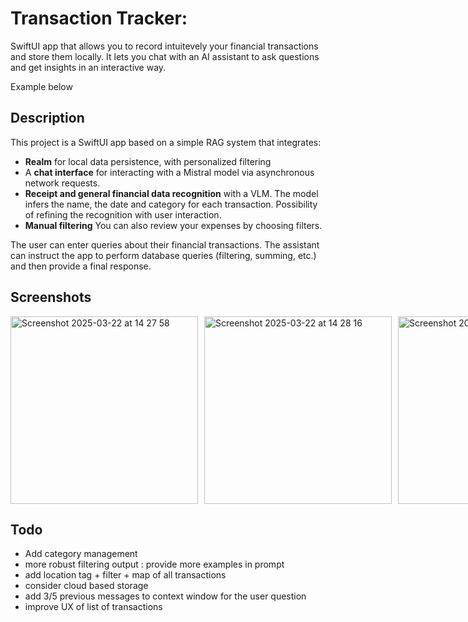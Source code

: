 # Transaction Tracker: 
SwiftUI app that allows you to record intuitevely your financial transactions and store them locally. 
It lets you chat with an AI assistant to ask questions and get insights in an interactive way. 

Example below

## Description
This project is a SwiftUI app based on a simple RAG system that integrates:
- **Realm** for local data persistence, with personalized filtering 
- A **chat interface** for interacting with a Mistral model via asynchronous network requests.
- **Receipt and general financial data recognition** with a VLM. The model infers the name, the date and category for each transaction. Possibility of refining the recognition with user interaction.
- **Manual filtering** You can also review your expenses by choosing filters.



The user can enter queries about their financial transactions. The assistant can instruct the app to perform database queries (filtering, summing, etc.) and then provide a final response.


## Screenshots

<div style="display: flex; gap: 10px;">
  <img width="300" alt="Screenshot 2025-03-22 at 14 27 58" src="https://github.com/user-attachments/assets/f34da560-11fa-4728-9ea3-43391ac41086" />
  <img width="300" alt="Screenshot 2025-03-22 at 14 28 16" src="https://github.com/user-attachments/assets/6c6201e9-2c79-4565-bff8-ce6bd3db015a" />
  <img width="300" alt="Screenshot 2025-03-22 at 14 32 59" src="https://github.com/user-attachments/assets/98c8080d-a005-4e60-b3f9-66f6b09a371f" />
  <img width="300" alt="Screenshot 2025-03-22 at 14 48 55" src="https://github.com/user-attachments/assets/94563dc7-2468-4059-86f2-8c07cc365f9f" />
  <img width="300" alt="Screenshot 2025-03-22 at 15 06 54" src="https://github.com/user-attachments/assets/1fc611c0-7eb3-4768-a9e5-e2102c68a01c" />
</div>



## Todo
- Add category management
- more robust filtering output : provide more examples in prompt
- add location tag + filter + map of all transactions
- consider cloud based storage
- add 3/5 previous messages to context window for the user question
- improve UX of list of transactions
